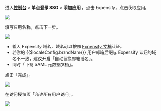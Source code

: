 <IntegrationDetailCard :title="`在 ${$localeConfig.brandName} 中创建应用`">

进入[**控制台**](https://console.authing.cn) > **单点登录 SSO** > **添加应用** ，点击 Expensify，点击获取应用。

![](~@imagesZhCn/integration/expensify/1-1.png)

填写应用名称，点击下一步。

![](~@imagesZhCn/integration/expensify/1-2.png)

- 输入 Expensify 域名，域名可以按照 [Expensify 文档](https://community.expensify.com/discussion/4644/how-to-claim-and-validate-your-domain-in-expensify/)认证。
- 若你的 {{$localeConfig.brandName}} 用户邮箱后缀与 Expensify 认证的域名不一致，建议开启「自动替换邮箱域名」。
- 同时「下载 SAML 元数据文档」。

点击「完成」。

![](~@imagesZhCn/integration/expensify/1-3.png)

在访问授权页「允许所有用户访问」。

![](~@imagesZhCn/integration/expensify/1-4.png)

</IntegrationDetailCard>
